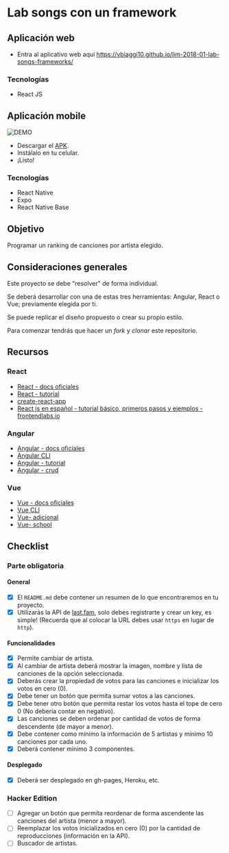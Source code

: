 # Lab songs con un framework

## Aplicación web

* Entra al aplicativo web aquí https://vbiaggi10.github.io/lim-2018-01-lab-songs-frameworks/

### Tecnologías

* React JS

## Aplicación mobile

![DEMO](https://user-images.githubusercontent.com/36829304/48010726-24da7380-e0ec-11e8-80ef-36266d185afc.jpeg)

* Descargar el [APK](https://drive.google.com/open?id=1NvzLrjwjsdOepFJvXc2iVd0vxrCwP3Kf "APK").
* Instálalo en tu celular.
* ¡Listo!

### Tecnologías

* React Native
* Expo
* React Native Base

## Objetivo

Programar un ranking de canciones por artista elegido.

## Consideraciones generales

Este proyecto se debe "resolver" de forma individual.

Se deberá desarrollar con una de estas tres herramientas: Angular, 
React o Vue; previamente elegida por ti.

Se puede replicar el diseño propuesto o crear su propio estilo.

Para comenzar tendrás que hacer un _fork_ y _clonar_ este repositorio.

## Recursos

### React

* [React - docs oficiales](https://reactjs.org/)
* [React - tutorial](https://egghead.io/courses/the-beginner-s-guide-to-react)
* [create-react-app](https://github.com/facebook/create-react-app)
* [React js en español - tutorial básico, primeros pasos y ejemplos - frontendlabs.io](https://frontendlabs.io/3158--react-js-espanol-tutorial-basico-primeros-pasos-ejemplos)

### Angular

* [Angular - docs oficiales](https://angular.io/)
* [Angular CLI](https://cli.angular.io/)
* [Angular - tutorial](https://www.youtube.com/watch?v=0eWrpsCLMJQ&list=PLC3y8-rFHvwhBRAgFinJR8KHIrCdTkZcZ)
* [Angular - crud](https://www.youtube.com/watch?v=6wVolJfXn1c)

### Vue

* [Vue - docs oficiales](https://vuejs.org/)
* [Vue CLI](https://cli.vuejs.org/)
* [Vue- adicional](https://scotch.io/search?q=vue)
* [Vue- school](https://vueschool.io/)


## Checklist

### Parte obligatoria

#### General

* [x] El `README.md` debe contener un resumen de lo que encontraremos en tu 
proyecto.
* [x] Utilizarás la API de [last.fam](https://www.last.fm/api), solo debes 
registrarte y crear un key, es simple! (Recuerda que al colocar la URL 
debes usar `https` en lugar de `http`).

#### Funcionalidades

* [x] Permite cambiar de artista.
* [x] Al cambiar de artista deberá mostrar la imagen, nombre y lista de 
canciones de la opción seleccionada.
* [x] Deberás crear la propiedad de votos para las canciones e inicializar 
los votos en cero (0).
* [x] Debe tener un botón que permita sumar votos a las canciones.
* [x] Debe tener otro botón que permita restar los votos hasta el tope de 
cero 0 (No debería contar en negativo).
* [x] Las canciones se deben ordenar por cantidad de votos de forma 
descendente (de mayor a menor).
* [x] Debe contener como mínimo la información de 5 artistas y mínimo 10 
canciones por cada uno.
* [x] Deberá contener mínimo 3 componentes.

#### Desplegado

* [x] Deberá ser desplegado en gh-pages, Heroku, etc.

### Hacker Edition

* [ ] Agregar un botón que permita reordenar de forma ascendente las 
canciones del artista (menor a mayor).
* [ ] Reemplazar los votos inicializados en cero (0) por la cantidad de 
reproducciones (información en la API).
* [ ] Buscador de artistas.
